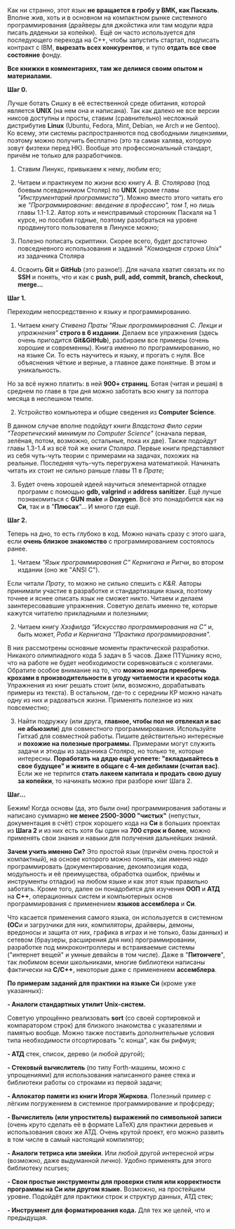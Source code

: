 Как ни странно, этот язык **не вращается в гробу у ВМК, как Паскаль**. Вполне жив, хоть и в основном на компактном рынке системного программирования (драйверы для джойстика или там модули ядра писать дяденьки за копейки).  Ещё он часто используется для последующего перехода на C++, чтобы запустить стартап, подписать контракт с IBM, **вырезать всех конкурентов**, и тупо **отдать все свое состояние** фонду.

**Все книжки в комментариях, там же делимся своим опытом и материалами.**

  

**Шаг 0.** 

Лучше ботать Сишку в её естественной среде обитания, которой является **UNIX** (на нем она и написана). Так как далеко не все версии никсов доступны и просты, ставим (сравнительно) несложный дистрибутив **Linux** (Ubuntu, Fedora, Mint, Debian, не Arch и не Gentoo).  Ко всему, эти системы распространяются под свободными лицензиями, поэтому можно получить бесплатно (это та самая халява, которую зовут физтехи перед НК). Вообще это профессиональный стандарт, причём не только для разработчиков.

1) Ставим Линукс, привыкаем к нему, любим его;

2) Читаем и практикуем по жизни всю книгу _А. В. Столярова_ (под боевым псевдонимом Столяр) по **UNIX** (кроме главы _"Инструментарий программиста"_). Можно вместо этого читать его же _"Программирование: введение в профессию", том 1_, но лишь главы 1.1-1.2. Автор хоть и неисправимый сторонник Паскаля на 1 курсе, но пособия годные, поэтому разобраться на уровне продвинутого пользователя в Линуксе можно;

3) Полезно пописать скриптики. Скорее всего, будет достаточно повседневного использования и заданий "_Командная строка Unix_" из задачника Столяра 

4) Освоить **Git** и **GitHub** (это разное!). Для начала хватит связать их по **SSH** и понять, что и как с **push, pull, add, commit, branch, checkout, merge...**

  

**Шаг 1.** 

Переходим непосредственно к языку и программированию.

1) Читаем книгу _Стивена Праты "Язык программирования C. Лекци и упражнения"_ **строго в 6 издании**. Делаем все упражнения (здесь очень пригодится **Git&GitHub**), разбираем все примеры (очень хорошие и современны). Книга именно по программированию, но на языке Си. То есть научитесь и языку, и прогать с нуля. Все объяснения чёткие и верные, а главное даже понятные. В этом и уникальность. 

Но за всё нужно платить: в ней **900+ страниц**. Ботая (читая и решая) в среднем по главе в три дня можно заботать всю книгу за полтора месяца в неспешном темпе.

2) Устройство компьютера и общие сведения из **Computer Science**. 

В данном случае вполне подойдут книги _Владстона Фило серии "Теоретический минимум по Computer Science"_ (сначала первая, зелёная, потом, возможно, остальные, пока их две). Также подойдут главы 1.3-1.4 из всё той же книги _Столяра_. Первые книги представляют из себя чуть-чуть теории с примерами на задачах, похожих на реальные. Последняя чуть-чуть перегружена математикой. Начинать читать их стоит не сильно раньше главы 11 в _Прате_;

3) Будет очень хорошей идеей научиться элементарной отладке программ с помощью **gdb, valgrind** и **address sanitizer**. Ещё лучше познакомиться с **GUN** **make** и **Doxygen**. Всё это понадобится как на **Си**, так и в "**Плюсах**"... И много где ещё.



**Шаг 2.** 

Теперь на дно, то есть глубоко в код. Можно начать сразу с этого шага, если **очень близкое знакомство** с программированием состоялось ранее.

1) Читаем _"Язык программирования C" Кернигана и Ритчи_, во втором издании (оно же "ANSI C"). 

Если читали _Прату_, то можно не сильно спешить с _K&R._ Авторы принимали участие в разработке и стандартизации языка, поэтому точнее и яснее описать язык не сможет никто. Читаем и делаем заинтересовавшие упражнения. Советую делать именно те, которые кажутся читателю прикладными и полезными;

2) Читаем книгу _Хэзфилда "Искусство программирования на C"_ и, быть может, _Роба и Кернигана "Практика программирования"._ 

В них рассмотрены основные моменты практической разработки. Никакого олимпиадного кода 5 задач в 5 часов. Даже ПТУшнику ясно, что на работе не будет необходимости соревноваться с коллегами. Обратите особое внимание на то, что **можно иногда пренебречь крохами в производительности в угоду читаемости и красоты кода**. Упражнения из книг решать стоит (или, возможно, дорабатывать примеры из текста). В остальном, где-то с середниы КР можно начать одну из них и радоваться жизни. Применять полезное из них повсеместно;

3) Найти подружку (или друга, **главное, чтобы пол не отвлекал и вас не абьюзили**) для совместного программирования. Используйте Гитхаб для совместной работы. Пишите действительно интересные и **похожие на полезные программы.** Примерами могут служить задачи и этюды из задачника _Столяра_, но только те, которые интересны. **Поработать на дядю ещё успеете: "вкладывайтесь в свое будущее" и живите в общаге с 4-мя дебилами (считая вас)**. Если же не терпится **стать лакеем капитала и продать свою душу за копейки**, то начинать можно при разборе книг Шага 2.

  

**Шаг...** 

Бежим! Когда основы (да, это были они) программирования заботаны и написано суммарно **не менее 2500-3000 "чистых"** (непустых, документация в счёт) строк хорошего кода на **Си** в больших проектах из **Шага 2** и из них есть хотя бы один на **700 строк и более**, можно применять свои знания и навыки для получения дальнейших знаний. 

**Зачем учить именно Си?** Это простой язык (причём очень простой и компактный), на основе которого можно понять, как именно надо программировать (документирование, декомпозиция кода, модульность и её преимущества, обработка ошибок, приёмы и инструменты отладки) на любом языке и как этот язык правильно заботать. Кроме того, далее он понадобится для изучения **ООП** и **АТД** на **C++**, операционных систем и компьютерных основ программирования с применением **языков ассемблера** и **Си**. 

Что касается применения самого языка, он используется в системном **(ОС**и и загрузчики для них, компиляторы, драйверы, демоны, вредоносы и защита от них, графика в играх и не только, базы данных) и сетевом (браузеры, расширения для них) программировании, разработке под микроконтроллеры и встраиваемые системы ("интернет вещей" и умные девайсы в том числе). Даже в "**Питончеге**", так любимом всеми школьниками, многие библиотеки написаны фактически на **C/C++**, некоторые даже с применением **ассемблера**.



**По примерам заданий для практики на языке Си** (кроме уже указанных):

**- Аналоги стандартных утилит Unix-систем.** 

Советую упрощённо реализовать **sort** (со своей сортировкой и компаратором строк) для близкого знакомства с указателями и памятью вообще. Можно также поставить дополнительные условия типа необходимости отсортировать "с конца", как бы рифмуя;

**- АТД** стек, список, дерево (и любой другой);

**- Стековый вычислитель** (по типу Forth-машины, можно с упрощениями) для использования написанного ранее стека и библиотеки работы со строками из первой задачи;

**- Аллокатор памяти из книги Игоря Жиркова**. Полезный пример с лёгким погружением в системное программирование и профсреду;

**- Вычислитель (или упроститель) выражений по символьной записи** (очень круто сделать её в формате LaTeX) для практики деревьев и использования своих же АТД. Очень крутой проект, его можно развить в том числе в самый настоящий компилятор;

**- Аналоги тетриса или змейки**. Или любой другой интересной игры (возможно, даже выдуманной лично). Удобно применять для этого библиотеку ncurses;

**- Свои простые инструменты для проверки стиля или корректности программы на Си или другом языке.** Возможно, на простейшем уровне. Подойдёт для практики строк и структур данных, АТД стек;

**- Инструмент для форматирования кода.** Для тех же целей, что и предыдущая.
